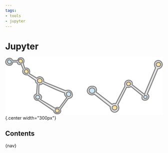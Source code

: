 ```yaml
---
tags:
- tools
- jupyter
---
```

#  Jupyter

![](img/logo.svg){.center width="300px"}

## Contents

{nav}
